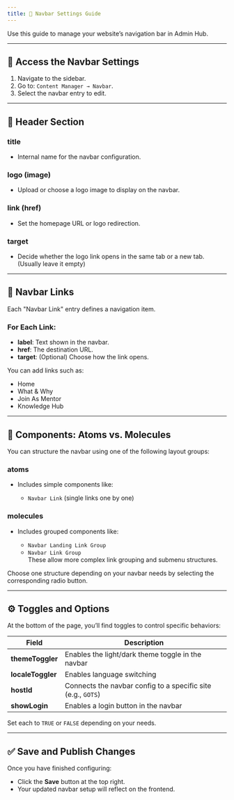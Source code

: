 ```yaml
---
title: 🧭 Navbar Settings Guide
---
```

Use this guide to manage your website’s navigation bar in Admin Hub.

- - -

## 📍 Access the Navbar Settings

1. Navigate to the sidebar.
2. Go to: `Content Manager → Navbar`.
3. Select the navbar entry to edit.

- - -

## 📝 Header Section

### title

* Internal name for the navbar configuration.

### logo (image)

* Upload or choose a logo image to display on the navbar.

### link (href)

* Set the homepage URL or logo redirection.

### target

* Decide whether the logo link opens in the same tab or a new tab. (Usually leave it empty)

- - -

## 🔗 Navbar Links

Each "Navbar Link" entry defines a navigation item.

### For Each Link:

* **label**: Text shown in the navbar.
* **href**: The destination URL.
* **target**: (Optional) Choose how the link opens.

You can add links such as:

* Home
* What & Why
* Join As Mentor
* Knowledge Hub

- - -

## 🧩 Components: Atoms vs. Molecules

You can structure the navbar using one of the following layout groups:

### atoms

* Includes simple components like:

  * `Navbar Link` (single links one by one)

### molecules

* Includes grouped components like:

  * `Navbar Landing Link Group`
  * `Navbar Link Group`\
    These allow more complex link grouping and submenu structures.

Choose one structure depending on your navbar needs by selecting the corresponding radio button.

- - -

## ⚙️ Toggles and Options

At the bottom of the page, you’ll find toggles to control specific behaviors:

| Field             | Description                                                  |
| ----------------- | ------------------------------------------------------------ |
| **themeToggler**  | Enables the light/dark theme toggle in the navbar            |
| **localeToggler** | Enables language switching                                   |
| **hostId**        | Connects the navbar config to a specific site (e.g., `GOTS`) |
| **showLogin**     | Enables a login button in the navbar                         |

Set each to `TRUE` or `FALSE` depending on your needs.

- - -

## ✅ Save and Publish Changes

Once you have finished configuring:

* Click the **Save** button at the top right.
* Your updated navbar setup will reflect on the frontend.
